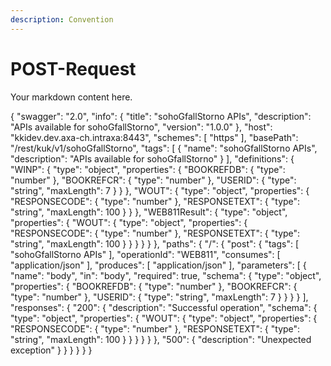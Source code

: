 ```yaml
---
description: Convention
---
```


# POST-Request

Your markdown content here.

<!-- API_START -->
{
  "swagger": "2.0",
  "info": {
    "title": "sohoGfallStorno APIs",
    "description": "APIs available for sohoGfallStorno",
    "version": "1.0.0"
  },
  "host": "kkidev.dev.axa-ch.intraxa:8443",
  "schemes": [
    "https"
  ],
  "basePath": "/rest/kuk/v1/sohoGfallStorno",
  "tags": [
    {
      "name": "sohoGfallStorno APIs",
      "description": "APIs available for sohoGfallStorno"
    }
  ],
  "definitions": {
    "WINP": {
      "type": "object",
      "properties": {
        "BOOKREFDB": {
          "type": "number"
        },
        "BOOKREFCR": {
          "type": "number"
        },
        "USERID": {
          "type": "string",
          "maxLength": 7
        }
      }
    },
    "WOUT": {
      "type": "object",
      "properties": {
        "RESPONSECODE": {
          "type": "number"
        },
        "RESPONSETEXT": {
          "type": "string",
          "maxLength": 100
        }
      }
    },
    "WEB811Result": {
      "type": "object",
      "properties": {
        "WOUT": {
          "type": "object",
          "properties": {
            "RESPONSECODE": {
              "type": "number"
            },
            "RESPONSETEXT": {
              "type": "string",
              "maxLength": 100
            }
          }
        }
      }
    }
  },
  "paths": {
    "/": {
      "post": {
        "tags": [
          "sohoGfallStorno APIs"
        ],
        "operationId": "WEB811",
        "consumes": [
          "application/json"
        ],
        "produces": [
          "application/json"
        ],
        "parameters": [
          {
            "name": "body",
            "in": "body",
            "required": true,
            "schema": {
              "type": "object",
              "properties": {
                "BOOKREFDB": {
                  "type": "number"
                },
                "BOOKREFCR": {
                  "type": "number"
                },
                "USERID": {
                  "type": "string",
                  "maxLength": 7
                }
              }
            }
          }
        ],
        "responses": {
          "200": {
            "description": "Successful operation",
            "schema": {
              "type": "object",
              "properties": {
                "WOUT": {
                  "type": "object",
                  "properties": {
                    "RESPONSECODE": {
                      "type": "number"
                    },
                    "RESPONSETEXT": {
                      "type": "string",
                      "maxLength": 100
                    }
                  }
                }
              }
            }
          },
          "500": {
            "description": "Unexpected exception"
          }
        }
      }
    }
  }
}
<!-- API_END -->